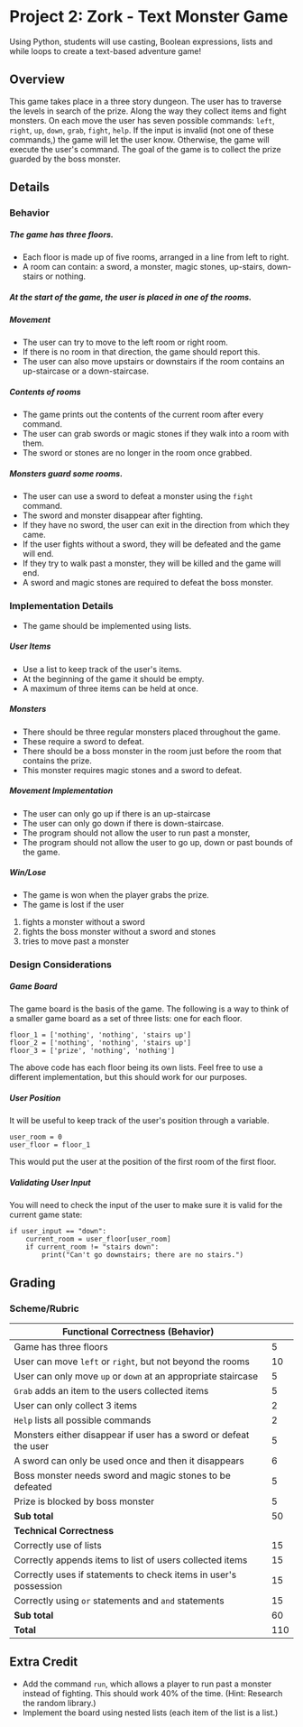 # Project 2: Zork - Text Monster Game

Using Python, students will use casting, Boolean expressions, lists and while loops to create a text-based adventure game!

## Overview
This game takes place in a three story dungeon. The user has to traverse the levels in search of the prize. Along the way they collect items and fight monsters. On each move the user has seven possible commands: `left`, `right`, `up`, `down`, `grab`, `fight`, `help`. If the input is invalid (not one of these commands,) the game will let the user know. Otherwise, the game will execute the user's command. The goal of the game is to collect the prize guarded by the boss monster.

## Details
### Behavior
##### The game has three floors. 
 * Each floor is made up of five rooms, arranged in a line from left to right. 
 * A room can contain: a sword, a monster, magic stones, up-stairs, down-stairs or nothing.
##### At the start of the game, the user is placed in one of the rooms.
##### Movement
 * The user can try to move to the left room or right room. 
 * If there is no room in that direction, the game should report this. 
 * The user can also move upstairs or downstairs if the room contains an up-staircase or a down-staircase.
##### Contents of rooms
 * The game prints out the contents of the current room after every command.
 * The user can grab swords or magic stones if they walk into a room with them. 
 * The sword or stones are no longer in the room once grabbed.
##### Monsters guard some rooms. 
 * The user can use a sword to defeat a monster using the `fight` command. 
 * The sword and monster disappear after fighting. 
 * If they have no sword, the user can exit in the direction from which they came. 
 * If the user fights without a sword, they will be defeated and the game will end. 
 * If they try to walk past a monster, they will be killed and the game will end.
 * A sword and magic stones are required to defeat the boss monster.

### Implementation Details
 * The game should be implemented using lists.
##### User Items
 * Use a list to keep track of the user's items. 
 * At the beginning of the game it should be empty. 
 * A maximum of three items can be held at once.
##### Monsters 
 * There should be three regular monsters placed throughout the game. 
 * These require a sword to defeat.
 * There should be a boss monster in the room just before the room that contains the prize. 
 * This monster requires magic stones and a sword to defeat.
##### Movement Implementation 
 * The user can only go up if there is an up-staircase
 * The user can only go down if there is down-staircase.
 * The program should not allow the user to run past a monster, 
 * The program should not allow the user to go up, down or past bounds of the game.
##### Win/Lose
 * The game is won when the player grabs the prize.
 * The game is lost if the user 
 1. fights a monster without a sword
 2. fights the boss monster without a sword and stones
 3. tries to move past a monster

### Design Considerations
##### Game Board
The game board is the basis of the game. The following is a way to think of a smaller game board as a set of three lists: one for each floor.

```
floor_1 = ['nothing', 'nothing', 'stairs up']
floor_2 = ['nothing', 'nothing', 'stairs up']
floor_3 = ['prize', 'nothing', 'nothing']
```

The above code has each floor being its own lists. Feel free to use a different implementation, but this should work for our purposes.

##### User Position
It will be useful to keep track of the user's position through a variable.

```
user_room = 0
user_floor = floor_1
```
This would put the user at the position of the first room of the first floor.

##### Validating User Input
You will need to check the input of the user to make sure it is valid for the current game state:
```
if user_input == "down":
    current_room = user_floor[user_room]
    if current_room != "stairs down":
        print("Can't go downstairs; there are no stairs.")
```

## Grading
### Scheme/Rubric
| Functional Correctness (Behavior)                               |     |
| --------------------------------------------------------------- |-----|
| Game has three floors                                           | 5   |
| User can move `left` or `right`, but not beyond the rooms       | 10  |
| User can only move `up` or `down` at an appropriate staircase   | 5   |
| `Grab` adds an item to the users collected items                | 5   |
| User can only collect 3 items                                   | 2   |
| `Help` lists all possible commands                              | 2   |
| Monsters either disappear if user has a sword or defeat the user| 5   |
| A sword can only be used once and then it disappears            | 6   |
| Boss monster needs sword and magic stones to be defeated        | 5   |
| Prize is blocked by boss monster                                | 5   |
| **Sub total**                                                   | 50  |
| **Technical Correctness**                                       |     |
| Correctly use of lists                                          | 15  |
| Correctly appends items to list of users collected items        | 15  |
| Correctly uses if statements to check items in user's possession | 15  |
| Correctly using `or` statements and `and` statements            | 15  |
| **Sub total**                                                   | 60  |
| **Total**                                                       | 110 |

## Extra Credit

* Add the command `run`, which allows a player to run past a monster instead of fighting. This should work 40% of the time. (Hint: Research the random library.)
* Implement the board using nested lists (each item of the list is a list.)
